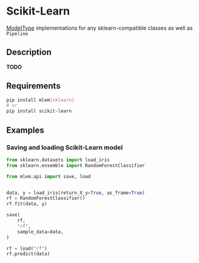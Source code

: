 # Scikit-Learn

[ModelType](/doc/object-reference/mlem-abcs#modeltype) implementations for any
sklearn-compatible classes as well as `Pipeline`

## Description

**TODO**

## Requirements

```bash
pip install mlem[sklearn]
# or
pip install scikit-learn
```

## Examples

### Saving and loading Scikit-Learn model

```python
from sklearn.datasets import load_iris
from sklearn.ensemble import RandomForestClassifier

from mlem.api import save, load


data, y = load_iris(return_X_y=True, as_frame=True)
rf = RandomForestClassifier()
rf.fit(data, y)

save(
    rf,
    "rf",
    sample_data=data,
)

rf = load("rf")
rf.predict(data)
```

